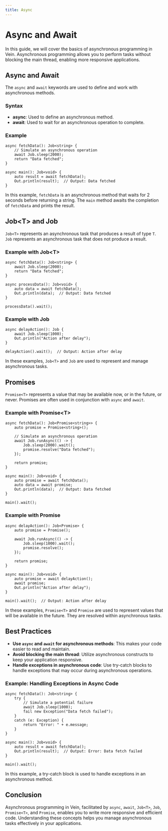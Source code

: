 ```yaml
---
title: Async
---
```


# Async and Await <Badge type="warning" text="experimental" />  <Badge type="danger" text="supported only in 0.45 version" /> 

In this guide, we will cover the basics of asynchronous programming in Vein. Asynchronous programming allows you to perform tasks without blocking the main thread, enabling more responsive applications.

## Async and Await

The `async` and `await` keywords are used to define and work with asynchronous methods.

### Syntax

- **async**: Used to define an asynchronous method.
- **await**: Used to wait for an asynchronous operation to complete.

### Example

```vein
async fetchData(): Job<string> {
    // Simulate an asynchronous operation
    await Job.sleep(2000);
    return "Data fetched";
}

async main(): Job<void> {
    auto result = await fetchData();
    Out.println(result);  // Output: Data fetched
}
```

In this example, `fetchData` is an asynchronous method that waits for 2 seconds before returning a string. The `main` method awaits the completion of `fetchData` and prints the result.

## Job\<T\> and Job

`Job<T>` represents an asynchronous task that produces a result of type `T`. `Job` represents an asynchronous task that does not produce a result.

### Example with Job\<T\>

```vein
async fetchData(): Job<string> {
    await Job.sleep(2000);
    return "Data fetched";
}

async processData(): Job<void> {
    auto data = await fetchData();
    Out.println(data);  // Output: Data fetched
}

processData().wait();
```

### Example with Job

```vein
async delayAction(): Job {
    await Job.sleep(1000);
    Out.println("Action after delay");
}

delayAction().wait();  // Output: Action after delay
```

In these examples, `Job<T>` and `Job` are used to represent and manage asynchronous tasks.

## Promises

`Promise<T>` represents a value that may be available now, or in the future, or never. Promises are often used in conjunction with `async` and `await`.

### Example with Promise\<T\>

```vein
async fetchData(): Job<Promise<string>> {
    auto promise = Promise<string>();

    // Simulate an asynchronous operation
    await Job.runAsync(() -> {
        Job.sleep(2000).wait();
        promise.resolve("Data fetched");
    });

    return promise;
}

async main(): Job<void> {
    auto promise = await fetchData();
    auto data = await promise;
    Out.println(data);  // Output: Data fetched
}

main().wait();
```

### Example with Promise

```vein
async delayAction(): Job<Promise> {
    auto promise = Promise();

    await Job.runAsync(() -> {
        Job.sleep(1000).wait();
        promise.resolve();
    });

    return promise;
}

async main(): Job<void> {
    auto promise = await delayAction();
    await promise;
    Out.println("Action after delay");
}

main().wait();  // Output: Action after delay
```

In these examples, `Promise<T>` and `Promise` are used to represent values that will be available in the future. They are resolved within asynchronous tasks.

## Best Practices

- **Use `async` and `await` for asynchronous methods**: This makes your code easier to read and maintain.
- **Avoid blocking the main thread**: Utilize asynchronous constructs to keep your application responsive.
- **Handle exceptions in asynchronous code**: Use try-catch blocks to handle exceptions that may occur during asynchronous operations.

### Example: Handling Exceptions in Async Code

```vein
async fetchData(): Job<string> {
    try {
        // Simulate a potential failure
        await Job.sleep(1000);
        fail new Exception("Data fetch failed");
    }
    catch (e: Exception) {
        return "Error: " + e.message;
    }
}

async main(): Job<void> {
    auto result = await fetchData();
    Out.println(result);  // Output: Error: Data fetch failed
}

main().wait();
```

In this example, a try-catch block is used to handle exceptions in an asynchronous method.

## Conclusion

Asynchronous programming in Vein, facilitated by `async`, `await`, `Job<T>`, `Job`, `Promise<T>`, and `Promise`, enables you to write more responsive and efficient code. Understanding these concepts helps you manage asynchronous tasks effectively in your applications.